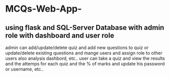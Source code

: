# MCQs-Web-App-
## using flask and SQL-Server Database with admin role with dashboard and user role  
admin can add/update/delete quiz and add new questions to quiz or update/delete existing questions and mange users and assign role to other users also analysis dashbord, etc..
user can take a quiz and view the results and the attemps for each quiz and the % of marks and update his password or username, etc..
